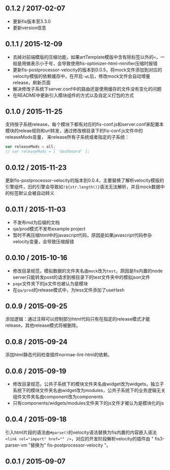 ## 0.1.2 / 2017-02-07

* 更新fis版本至3.3.0
* 更新version信息

## 0.1.1 / 2015-12-09

* 去掉对前端模版的压缩功能，如果artTemplate模版中含有除标签以外的`<`，一般是用做表示小于号，会导致使用fis-optimizer-html-minifier压缩时报错
* 更新fis-postprocessor-velocity的版本到0.0.5，将mock文件添加到对应的velocity模版的依赖缓存中，在开启`-wL`后，修改mock文件会自动增量release，刷新页面
* 解决修改子系统下server.conf中的路由还是使用缓存的文件没有变化的问题
* 在README中更新引入模块组件的方式以及自定义打包的方式

## 0.1.0 / 2015-11-25

支持按子系统release，每个模块下都有对应的fis-conf.js和server.conf来配置本模块的releae规则和url转发，通过修改根目录下的fis-conf.js文件中的releaseMods变量，
来release所有子系统或者指定的子系统：

``` javascript
var releaseMods = all;
// var releaseMods = [ 'dashboard' ];
```
## 0.0.12 / 2015-11-23

更新fis-postprocessor-velocity的版本到0.0.4，主要替换了解析velocity模版的引擎组件，旧的引擎会导致如`!${str.length()}`语法无法解析，并且mock数据中的标签默认会被自动转义

## 0.0.11 / 2015-11-03

* 不发布md为后缀的文档
* qa/prod模式不发布example project
* 暂时不再压缩html中的javascript代码，原因是如果javascript代码参杂velocity变量，会导致压缩报错

## 0.0.10 / 2015-10-16

* 修改目录规范，模拟数据的文件夹名由`mock`改为`test`，原因是fis内置的node server只能转发post的请求到根目录下的test文件夹中的模拟json文件
* `page`文件夹下的js文件也被认为是模块
* 在`qa/prod`的release模式中，为less文件添加了useHash

## 0.0.9 / 2015-09-25

添加逻辑：通过注释可以控制部分html代码只有在指定的release模式才能release，其他release模式将被删除。

## 0.0.8 / 2015-09-24

添加html静态代码检查插件normae-lint-html的依赖。

## 0.0.6 / 2015-09-19

* 修改目录规范，公共子系统下的模块文件夹名由widget改为widgets，独立子系统下的模块文件夹名由widget改为modules，公共子系统下的业务逻辑无关组件文件夹名由component改为components
* 只有components/widgets/modules文件夹下的js文件才被认为是模块化的js

## 0.0.4 / 2015-09-18

引入html片段的语法由```#parse()```的velocity语法替换为fis内置的内容嵌入语法
```<link rel="import" href="" />```，对应的开发阶段解析velocity的插件由
" fis3-parser-vm "替换为" fis-postprocessor-velocity "。

## 0.0.1 / 2015-09-07
